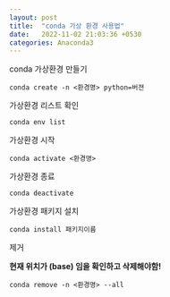 ```yaml
---
layout: post
title:  "conda 가상 환경 사용법"
date:   2022-11-02 21:03:36 +0530
categories: Anaconda3
---
```

conda 가상환경 만들기

```
conda create -n <환경명> python=버젼
```

가상환경 리스트 확인

```
conda env list
```

가상환경 시작

```
conda activate <환경명>
```

가상환경 종료

```
conda deactivate
```

가상환경 패키지 설치

```
conda install 패키지이름
```

제거

**현재 위치가 (base) 임을 확인하고 삭제해야함!**
```
conda remove -n <환경명> --all
```
